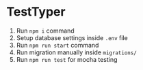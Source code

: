 # TestTyper
1. Run `npm i` command
2. Setup database settings inside `.env` file
3. Run `npm run start` command
4. Run migration manually inside `migrations/`
5. Run `npm run test` for mocha testing